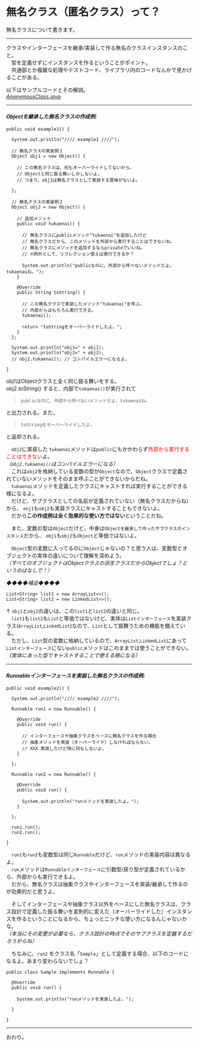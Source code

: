 # 無名クラス（匿名クラス）って？

無名クラスについて書きます。

---

クラスやインターフェースを継承/実装して作る無名のクラスインスタンスのこと。  
　型を定義せずにインスタンスを作るということがポイント。  
　共通部とか複雑な処理やテストコード、ライブラリ内のコードなんかで見かけることがある。

以下はサンプルコードとその解説。  
[*AnonymousClass.java*](https://github.com/shiratamadango/work-java/JavaSample/src/main/java/com/example/AnonymousClass.java)

---
#### *Objectを継承した無名クラスの作成例:*
```
public void example1() {

  System.out.println("//// example1 ////");

  // 無名クラスの実装例１
  Object obj1 = new Object() {

    // この無名クラスは、何もオーバーライドしてないから、
    // Objectと同じ振る舞いしかしないよ。
    // つまり、obj1は無名クラスとして実装する意味がないよ。

  };

  // 無名クラスの実装例２
  Object obj2 = new Object() {

    // 追加メソッド
    public void tukaenai() {

      // 無名クラスにpublicメソッド"tukaenai"を追加したけど
      // 無名クラスだから、このメソッドを外部から実行することはできないね。
      // 無名クラスにメソッドを追加するならprivateでいいね。
      // ※例外として、リフレクション使えば実行できるか？

      System.out.println("publicなのに、外部から呼べないメソッドだよ。tukaenaiね。");
    }

    @Override
    public String toString() {

      // この無名クラスで実装したメソッド"tukaenai"を呼ぶ。
      // 内部からはもちろん実行できる。
      tukaenai();

      return "toStringをオーバーライドしたよ。";
    }
  };

  System.out.println("obj1=" + obj1);
  System.out.println("obj2=" + obj2);
  // obj2.tukaenai(); // コンパイルエラーになるよ。

}
```

obj1はObjectクラスと全く同じ振る舞いをする。  
obj2.toString() すると、内部で`tukaenai()`が実行されて  
> `publicなのに、外部から呼べないメソッドだよ。tukaenaiね。`  

と出力される。また、  
> `toStringをオーバーライドしたよ。`  

と返却される。  

　`obj2`に実装した `tukaenai`メソッドは`public`にもかかわらず<font color="red">外部から実行することはできない</font>よ。  
*（`obj2.tukaenai()`はコンパイルエラーになる）*   
　これは`obj2`を格納している変数の型が`Object`なので、`Object`クラスで定義されていないメソッドをそのまま呼ぶことができないからだね。  
　`tukaenai`メソッドを定義したクラスにキャストすれば実行することができる様になるよ。  
　だけど、サブクラスとしての名前が定義されていない（無名クラスだからね）から、
`onj1`も`obj2`も実装クラスにキャストすることもできないよ。  
　だから**この作成例は全く効果的な使い方ではない**ということだね。

　また、変数の型は`Object`だけど、中身は`Objectを継承して作ったサブクラスのインスタンス`だから、
`obj1`も`obj2`も`Object`と等価ではないよ。  

　`Object`型の変数に入ってるのに`Object`じゃないの？と思う人は、変数型とオブジェクトの実体の違いについて理解を深めよう。  
*（すべてのオブジェクトはObjectクラスの派生クラスだからObjectでしょ？というのはなしで！）*

  *◆◆◆◆補足◆◆◆◆*  
```
List<String> list1 = new ArrayList<>();
List<String> list2 = new LinkedList<>();
```
↑ `obj1`と`obj2`の違いは、この`list1`と`list2`の違いと同じ。  
　`list1`も`list2`も`List`と等価ではないけど、実体は`Listインターフェース`を実装クラス(`ArrayList`,`LinkedList`)なので、`List`として振舞うための機能を備えている。  
　ただし、`List`型の変数に格納しているので、`ArrayList`,`LinkedList`にあって`Listインターフェース`にない`public`メソッドはこのままでは使うことができない。  
*（実体にあった型でキャストすることで使える様になる）*

---
#### *Runnableインターフェースを実装した無名クラスの作成例:*
```
public void example2() {

  System.out.println("//// example2 ////");

  Runnable run1 = new Runnable() {

    @Override
    public void run() {

      // インターフェースや抽象クラスをベースに無名クラスを作る場合
      // 抽象メソッドを実装（オーバーライド）しなければならない。
      // XXX 実装したけど特に何もしないよ。
    }

  };

  Runnable run2 = new Runnable() {

    @Override
    public void run() {

      System.out.println("runメソッドを実装したよ。");
    }

  };

  run1.run();
  run2.run();

}
```
　`run1`も`run2`も変数型は同じ`Runnable`だけど、`run`メソッドの実装内容は異なるよ。  
　`run`メソッドは`Runnableインターフェース`に引数型/戻り型が定義されているから、外部からも実行できるよ。  
　だから、無名クラスは抽象クラスやインターフェースを実装/継承して作るのが効果的だと思うよ。  

　そしてインターフェースや抽象クラス以外をベースにした無名クラスは、クラス設計で定義した振る舞いを変則的に変えた（オーバーライドした）インスタンスを作るということになるから、ちょっとニッチな使い方になるんじゃないかな。  
*（本当にその変更が必要なら、クラス設計の時点でそのサブクラスを定義するだろうからね）*



　ちなみに、`run2` をクラス名「`Sample`」として定義する場合、以下のコードになるよ。あまり変わらないでしょ？
```
public class Sample implements Runnable {

  @Override
  public void run() {

    System.out.println("runメソッドを実装したよ。");

  }

}
```

---
おわり。
